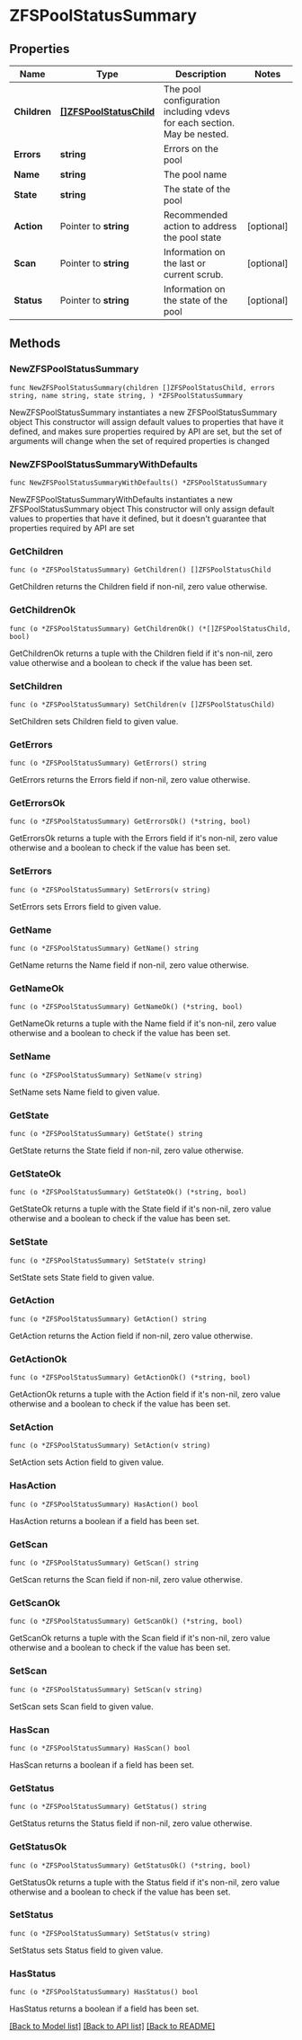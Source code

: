# ZFSPoolStatusSummary

## Properties

Name | Type | Description | Notes
------------ | ------------- | ------------- | -------------
**Children** | [**[]ZFSPoolStatusChild**](ZFSPoolStatusChild.md) | The pool configuration including vdevs for each section. May be nested. | 
**Errors** | **string** | Errors on the pool | 
**Name** | **string** | The pool name | 
**State** | **string** | The state of the pool | 
**Action** | Pointer to **string** | Recommended action to address the pool state | [optional] 
**Scan** | Pointer to **string** | Information on the last or current scrub. | [optional] 
**Status** | Pointer to **string** | Information on the state of the pool | [optional] 

## Methods

### NewZFSPoolStatusSummary

`func NewZFSPoolStatusSummary(children []ZFSPoolStatusChild, errors string, name string, state string, ) *ZFSPoolStatusSummary`

NewZFSPoolStatusSummary instantiates a new ZFSPoolStatusSummary object
This constructor will assign default values to properties that have it defined,
and makes sure properties required by API are set, but the set of arguments
will change when the set of required properties is changed

### NewZFSPoolStatusSummaryWithDefaults

`func NewZFSPoolStatusSummaryWithDefaults() *ZFSPoolStatusSummary`

NewZFSPoolStatusSummaryWithDefaults instantiates a new ZFSPoolStatusSummary object
This constructor will only assign default values to properties that have it defined,
but it doesn't guarantee that properties required by API are set

### GetChildren

`func (o *ZFSPoolStatusSummary) GetChildren() []ZFSPoolStatusChild`

GetChildren returns the Children field if non-nil, zero value otherwise.

### GetChildrenOk

`func (o *ZFSPoolStatusSummary) GetChildrenOk() (*[]ZFSPoolStatusChild, bool)`

GetChildrenOk returns a tuple with the Children field if it's non-nil, zero value otherwise
and a boolean to check if the value has been set.

### SetChildren

`func (o *ZFSPoolStatusSummary) SetChildren(v []ZFSPoolStatusChild)`

SetChildren sets Children field to given value.


### GetErrors

`func (o *ZFSPoolStatusSummary) GetErrors() string`

GetErrors returns the Errors field if non-nil, zero value otherwise.

### GetErrorsOk

`func (o *ZFSPoolStatusSummary) GetErrorsOk() (*string, bool)`

GetErrorsOk returns a tuple with the Errors field if it's non-nil, zero value otherwise
and a boolean to check if the value has been set.

### SetErrors

`func (o *ZFSPoolStatusSummary) SetErrors(v string)`

SetErrors sets Errors field to given value.


### GetName

`func (o *ZFSPoolStatusSummary) GetName() string`

GetName returns the Name field if non-nil, zero value otherwise.

### GetNameOk

`func (o *ZFSPoolStatusSummary) GetNameOk() (*string, bool)`

GetNameOk returns a tuple with the Name field if it's non-nil, zero value otherwise
and a boolean to check if the value has been set.

### SetName

`func (o *ZFSPoolStatusSummary) SetName(v string)`

SetName sets Name field to given value.


### GetState

`func (o *ZFSPoolStatusSummary) GetState() string`

GetState returns the State field if non-nil, zero value otherwise.

### GetStateOk

`func (o *ZFSPoolStatusSummary) GetStateOk() (*string, bool)`

GetStateOk returns a tuple with the State field if it's non-nil, zero value otherwise
and a boolean to check if the value has been set.

### SetState

`func (o *ZFSPoolStatusSummary) SetState(v string)`

SetState sets State field to given value.


### GetAction

`func (o *ZFSPoolStatusSummary) GetAction() string`

GetAction returns the Action field if non-nil, zero value otherwise.

### GetActionOk

`func (o *ZFSPoolStatusSummary) GetActionOk() (*string, bool)`

GetActionOk returns a tuple with the Action field if it's non-nil, zero value otherwise
and a boolean to check if the value has been set.

### SetAction

`func (o *ZFSPoolStatusSummary) SetAction(v string)`

SetAction sets Action field to given value.

### HasAction

`func (o *ZFSPoolStatusSummary) HasAction() bool`

HasAction returns a boolean if a field has been set.

### GetScan

`func (o *ZFSPoolStatusSummary) GetScan() string`

GetScan returns the Scan field if non-nil, zero value otherwise.

### GetScanOk

`func (o *ZFSPoolStatusSummary) GetScanOk() (*string, bool)`

GetScanOk returns a tuple with the Scan field if it's non-nil, zero value otherwise
and a boolean to check if the value has been set.

### SetScan

`func (o *ZFSPoolStatusSummary) SetScan(v string)`

SetScan sets Scan field to given value.

### HasScan

`func (o *ZFSPoolStatusSummary) HasScan() bool`

HasScan returns a boolean if a field has been set.

### GetStatus

`func (o *ZFSPoolStatusSummary) GetStatus() string`

GetStatus returns the Status field if non-nil, zero value otherwise.

### GetStatusOk

`func (o *ZFSPoolStatusSummary) GetStatusOk() (*string, bool)`

GetStatusOk returns a tuple with the Status field if it's non-nil, zero value otherwise
and a boolean to check if the value has been set.

### SetStatus

`func (o *ZFSPoolStatusSummary) SetStatus(v string)`

SetStatus sets Status field to given value.

### HasStatus

`func (o *ZFSPoolStatusSummary) HasStatus() bool`

HasStatus returns a boolean if a field has been set.


[[Back to Model list]](../README.md#documentation-for-models) [[Back to API list]](../README.md#documentation-for-api-endpoints) [[Back to README]](../README.md)


